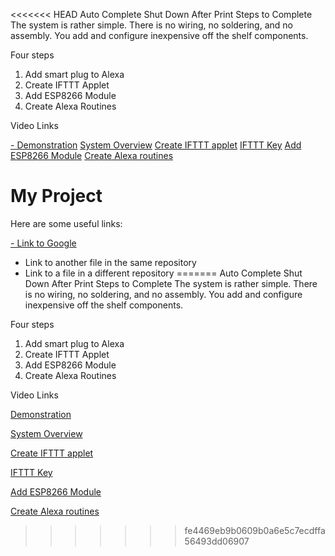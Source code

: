 <<<<<<< HEAD
Auto Complete Shut Down After Print Steps to Complete
The system is rather simple. There is no wiring, no soldering, and no assembly. You add and configure inexpensive off the shelf components.

Four steps
1.	Add smart plug to Alexa
2.	Create IFTTT Applet
3.	Add ESP8266 Module
4.	Create Alexa Routines

Video Links

[- Demonstration](https://youtu.be/df1pob59ptY)
[System Overview](https://youtu.be/df1pob59ptY) 
[Create IFTTT applet](https://youtu.be/BQTZORg4TdY)
[IFTTT Key](https://youtu.be/lQ4vyjCi2po)
[Add ESP8266 Module](https://youtu.be/eIm1ye5H640)
[Create Alexa routines](https://youtu.be/kwq0b9v65mE)

# My Project

Here are some useful links:

[- Link to Google](http://www.google.com)
- Link to another file in the same repository
- Link to a file in a different repository
=======
Auto Complete Shut Down After Print Steps to Complete
The system is rather simple. There is no wiring, no soldering, and no assembly. You add and configure inexpensive off the shelf components.

Four steps
1.	Add smart plug to Alexa
2.	Create IFTTT Applet
3.	Add ESP8266 Module
4.	Create Alexa Routines

Video Links

[Demonstration](https://youtu.be/df1pob59ptY)

[System Overview](https://youtu.be/df1pob59ptY)

[Create IFTTT applet](https://youtu.be/BQTZORg4TdY)

[IFTTT Key](https://youtu.be/lQ4vyjCi2po)

[Add ESP8266 Module](https://youtu.be/eIm1ye5H640)

[Create Alexa routines](https://youtu.be/kwq0b9v65mE)
>>>>>>> fe4469eb9b0609b0a6e5c7ecdffa56493dd06907
